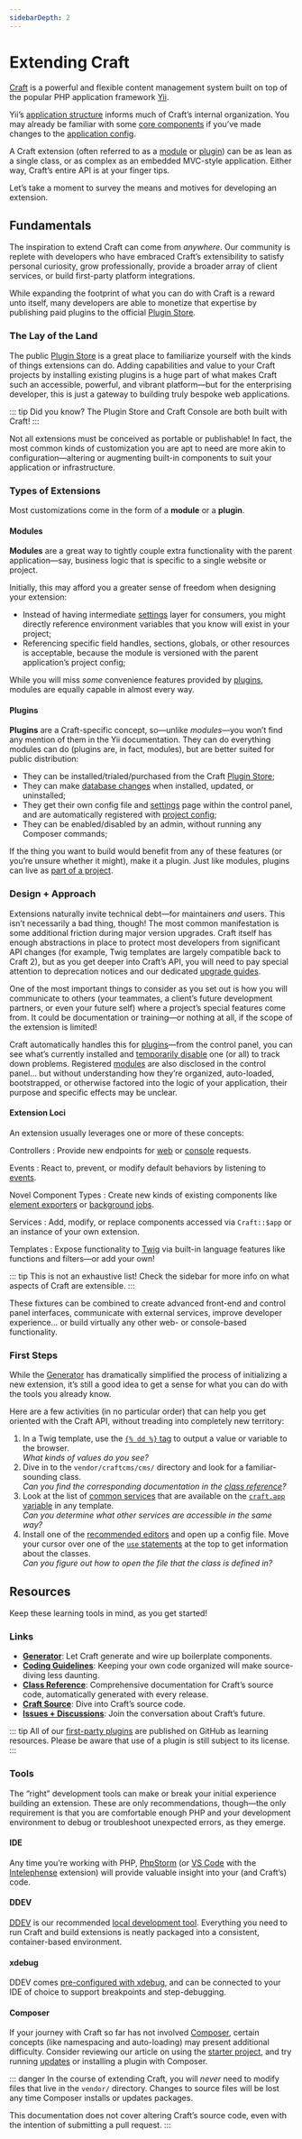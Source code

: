 ```yaml
---
sidebarDepth: 2
---
```


# Extending Craft

[Craft](../README.md) is a powerful and flexible content management system built on top of the popular PHP application framework [Yii](https://yiiframework.com/).

Yii’s [application structure](guide:structure-overview) informs much of Craft’s internal organization. You may already be familiar with some [core components](guide:structure-application-components) if you’ve made changes to the [application config](../config/app.md).

A Craft extension (often referred to as a [module](#modules) or [plugin](#plugins)) can be as lean as a single class, or as complex as an embedded MVC-style application. Either way, Craft’s entire API is at your finger tips.

<See path="./generator.md" description="Jump right in by generating your first plugin or module!" />

Let’s take a moment to survey the means and motives for developing an extension.

## Fundamentals

The inspiration to extend Craft can come from _anywhere_. Our community is replete with developers who have embraced Craft’s extensibility to satisfy personal curiosity, grow professionally, provide a broader array of client services, or build first-party platform integrations.

While expanding the footprint of what you can do with Craft is a reward unto itself, many developers are able to monetize that expertise by publishing paid plugins to the official [Plugin Store](./plugin-store.md).

### The Lay of the Land

The public [Plugin Store](https://plugins.craftcms.com/) is a great place to familiarize yourself with the kinds of things extensions can do. Adding capabilities and value to your Craft projects by installing existing plugins is a huge part of what makes Craft such an accessible, powerful, and vibrant platform—but for the enterprising developer, this is just a gateway to building truly bespoke web applications.

::: tip Did you know?
The Plugin Store and Craft Console are both built with Craft!
:::

Not all extensions must be conceived as portable or publishable! In fact, the most common kinds of customization you are apt to need are more akin to configuration—altering or augmenting built-in components to suit your application or infrastructure.

### Types of Extensions

Most customizations come in the form of a **module** or a **plugin**.

#### Modules

**Modules** are a great way to tightly couple extra functionality with the parent application—say, business logic that is specific to a single website or project.

Initially, this may afford you a greater sense of freedom when designing your extension:

- Instead of having intermediate [settings](./environmental-settings.md) layer for consumers, you might directly reference environment variables that you know will exist in your project;
- Referencing specific field handles, sections, globals, or other resources is acceptable, because the module is versioned with the parent application’s project config;

While you will miss _some_ convenience features provided by [plugins](#plugins), modules are equally capable in almost every way.

<See path="./module-guide.md" description="Learn how to add functionality to a Craft project by creating your first module." />

#### Plugins

**Plugins** are a Craft-specific concept, so—unlike _modules_—you won’t find any mention of them in the Yii documentation. They can do everything modules can do (plugins are, in fact, modules), but are better suited for public distribution:

- They can be installed/trialed/purchased from the Craft [Plugin Store](./plugin-store.md);
- They can make [database changes](./migrations.md) when installed, updated, or uninstalled;
- They get their own config file and [settings](./plugin-settings.md) page within the control panel, and are automatically registered with [project config](./project-config.md);
- They can be enabled/disabled by an admin, without running any Composer commands;

If the thing you want to build would benefit from any of these features (or you’re unsure whether it might), make it a plugin. Just like modules, plugins can live as [part of a project](./plugin-guide.md#path-repository).

<See path="./plugin-guide.md" description="Learn about the Craft plugin ecosystem." />

### Design + Approach

Extensions naturally invite technical debt—for maintainers _and_ users. This isn’t necessarily a bad thing, though! The most common manifestation is some additional friction during major version upgrades. Craft itself has enough abstractions in place to protect most developers from significant API changes (for example, Twig templates are largely compatible back to Craft 2), but as you get deeper into Craft’s API, you will need to pay special attention to deprecation notices and our dedicated [upgrade guides](./updating-plugins.md).

One of the most important things to consider as you set out is how you will communicate to others (your teammates, a client’s future development partners, or even your future self) where a project’s special features come from. It could be documentation or training—or nothing at all, if the scope of the extension is limited!

Craft automatically handles this for [plugins](#plugins)—from the control panel, you can see what’s currently installed and [temporarily disable](config4:disabledPlugins) one (or all) to track down problems. Registered [modules](#modules) are also disclosed in the control panel… but without understanding how they’re organized, auto-loaded, bootstrapped, or otherwise factored into the logic of your application, their purpose and specific effects may be unclear.

#### Extension Loci

An extension usually leverages one or more of these concepts:

Controllers
: Provide new endpoints for [web](./controllers.md) or [console](./commands.md) requests.

Events
: React to, prevent, or modify default behaviors by listening to [events](./events.md).

Novel Component Types
: Create new kinds of existing components like [element exporters](./element-exporter-types.md) or [background jobs](./queue-jobs.md).

Services
: Add, modify, or replace components accessed via `Craft::$app` or an instance of your own extension.

Templates
: Expose functionality to [Twig](./extending-twig.md) via built-in language features like functions and filters—or add your own!

::: tip
This is not an exhaustive list! Check the sidebar for more info on what aspects of Craft are extensible.
:::

These fixtures can be combined to create advanced front-end and control panel interfaces, communicate with external services, improve developer experience… or build virtually any other web- or console-based functionality.

### First Steps

While the [Generator](./generator.md) has dramatically simplified the process of initializing a new extension, it’s still a good idea to get a sense for what you can do with the tools you already know.

Here are a few activities (in no particular order) that can help you get oriented with the Craft API, without treading into completely new territory:

1. In a Twig template, use the [`{% dd %}` tag](../dev/tags.md#dd) to output a value or variable to the browser.  
  _What kinds of values do you see?_
1. Dive in to the `vendor/craftcms/cms/` directory and look for a familiar-sounding class.  
  _Can you find the corresponding documentation in the [class reference][class-ref]?_
1. Look at the list of [common services](../dev/global-variables.md#common-services) that are available on the [`craft.app` variable](../dev/global-variables.md#craft-app) in any template.  
  _Can you determine what other services are accessible in the same way?_
1. Install one of the [recommended editors](#ide) and open up a config file. Move your cursor over one of the [`use` statements](repo:craftcms/craft/blob/main/config/general.php#L11-L12) at the top to get information about the classes.  
  _Can you figure out how to open the file that the class is defined in?_

## Resources

Keep these learning tools in mind, as you get started!

### Links

- [**Generator**](./generator.md): Let Craft generate and wire up boilerplate components.
- [**Coding Guidelines**](./coding-guidelines.md): Keeping your own code organized will make source-diving less daunting.
- [**Class Reference**][class-ref]: Comprehensive documentation for Craft’s source code, automatically generated with every release.
- [**Craft Source**](repo:craftcms/cms): Dive into Craft’s source code.
- [**Issues + Discussions**](repo:craftcms/cms): Join the conversation about Craft’s future.

::: tip
All of our [first-party plugins](https://github.com/search?q=topic%3Acraft-plugin+org%3Acraftcms&type=Repositories&ref=advsearch&l=&l=) are published on GitHub as learning resources. Please be aware that use of a plugin is still subject to its license.
:::

### Tools

The “right” development tools can make or break your initial experience building an extension. These are only recommendations, though—the only requirement is that you are comfortable enough PHP and your development environment to debug or troubleshoot unexpected errors, as they emerge.

#### IDE

Any time you’re working with PHP, [PhpStorm](https://www.jetbrains.com/phpstorm/) (or [VS Code](https://code.visualstudio.com) with the [Intelephense](https://marketplace.visualstudio.com/items?itemName=bmewburn.vscode-intelephense-client) extension) will provide valuable insight into your (and Craft’s) code.

#### DDEV

[DDEV](https://ddev.readthedocs.io/en/stable/) is our recommended [local development tool](../installation.md). Everything you need to run Craft and build extensions is neatly packaged into a consistent, container-based environment.

#### xdebug

DDEV comes [pre-configured with xdebug](https://ddev.readthedocs.io/en/stable/users/debugging-profiling/step-debugging/), and can be connected to your IDE of choice to support breakpoints and step-debugging.

#### Composer

If your journey with Craft so far has not involved [Composer](https://getcomposer.org), certain concepts (like namespacing and auto-loading) may present additional difficulty. Consider reviewing our article on using the [starter project](kb:using-the-starter-project), and try running [updates](../updating.md#composer) or installing a plugin with Composer.

::: danger
In the course of extending Craft, you will _never_ need to modify files that live in the `vendor/` directory. Changes to source files will be lost any time Composer installs or updates packages.

This documentation does not cover altering Craft’s source code, even with the intention of submitting a pull request.
:::

[class-ref]: https://docs.craftcms.com/api/v4/
